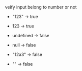 veify input belong to number or not

* "123" -> true

* 123 -> true

* undefined -> false

* null -> false 

* "12a3" -> false

* "" -> false
